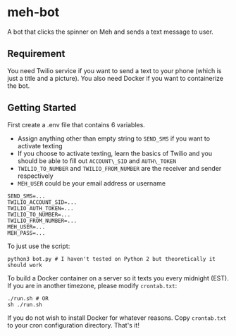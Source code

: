 # meh-bot
A bot that clicks the spinner on Meh and sends a text message to user.

## Requirement
You need Twilio service if you want to send a text to your phone (which is just a title and a picture). You also need Docker if you want to containerize the bot. 

## Getting Started
First create a .env file that contains 6 variables.

* Assign anything other than empty string to ``SEND_SMS`` if you want to activate texting
* If you choose to activate texting, learn the basics of Twilio and you should be able to fill out ``ACCOUNT\_SID`` and ``AUTH\_TOKEN``
* ``TWILIO_TO_NUMBER`` and ``TWILIO_FROM_NUMBER`` are the receiver and sender respectively
* ``MEH_USER`` could be your email address or username
```
SEND_SMS=...
TWILIO_ACCOUNT_SID=...
TWILIO_AUTH_TOKEN=...
TWILIO_TO_NUMBER=...
TWILIO_FROM_NUMBER=...
MEH_USER=...
MEH_PASS=...
```
To just use the script:
```shell
python3 bot.py # I haven't tested on Python 2 but theoretically it should work
```
To build a Docker container on a server so it texts you every midnight (EST). If you are in another timezone, please modify ``crontab.txt``:
```shell
./run.sh # OR
sh ./run.sh
```
If you do not wish to install Docker for whatever reasons. Copy ``crontab.txt`` to your cron configuration directory.
That's it!
